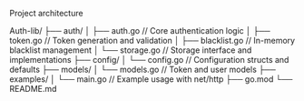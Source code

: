 Project architecture

Auth-lib/
├── auth/
│   ├── auth.go          // Core authentication logic
│   ├── token.go         // Token generation and validation
│   ├── blacklist.go     // In-memory blacklist management
│   └── storage.go       // Storage interface and implementations
├── config/
│   └── config.go        // Configuration structs and defaults
├── models/
│   └── models.go        // Token and user models
├── examples/
│   └── main.go          // Example usage with net/http
├── go.mod
└── README.md

